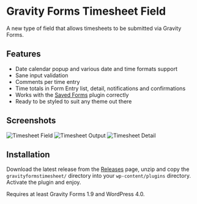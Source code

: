 Gravity Forms Timesheet Field
=============================

A new type of field that allows timesheets to be submitted via Gravity Forms.

Features
--------

- Date calendar popup and various date and time formats support
- Sane input validation
- Comments per time entry
- Time totals in Form Entry list, detail, notifications and confirmations
- Works with the [Saved Forms](https://github.com/soulseekah/Gravity-Forms-Saved-Forms-Addon) plugin correctly
- Ready to be styled to suit any theme out there

Screenshots
-----------

![Timesheet Field](https://github.com/soulseekah/gravityformstimesheet/raw/master/screenshot-01.jpg)
![Timesheet Output](https://github.com/soulseekah/gravityformstimesheet/raw/master/screenshot-02.jpg)
![Timesheet Detail](https://github.com/soulseekah/gravityformstimesheet/raw/master/screenshot-03.jpg)

Installation
------------

Download the latest release from the [Releases](https://github.com/soulseekah/gravityformstimesheet/releases) page, unzip and copy the `gravityformstimesheet/` directory into your `wp-content/plugins` directory. Activate the plugin and enjoy.

Requires at least Gravity Forms 1.9 and WordPress 4.0.

